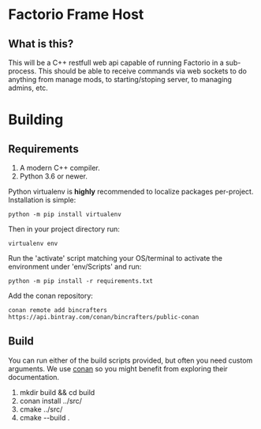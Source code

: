 # Factorio Frame Host

## What is this?

 This will be a C++ restfull web api capable of running Factorio in a
 sub-process. This should be able to receive commands via web sockets to do 
 anything from manage mods, to starting/stoping server, to managing admins, etc.

 # Building

 ## Requirements

 1. A modern C++ compiler.
 2. Python 3.6 or newer.

Python virtualenv is **highly** recommended to localize packages per-project.
Installation is simple:

`python -m pip install virtualenv`

Then in your project directory run:

`virtualenv env`

Run the 'activate' script matching your OS/terminal to activate the environment
under 'env/Scripts' and run:

`python -m pip install -r requirements.txt`

Add the conan repository:

`conan remote add bincrafters https://api.bintray.com/conan/bincrafters/public-conan`

## Build

You can run either of the build scripts provided, but often you need custom
arguments. We use [conan](https://conan.io/) so you might benefit from exploring
their documentation.

1. mkdir build && cd build
2. conan install ../src/
3. cmake ../src/
4. cmake --build .
